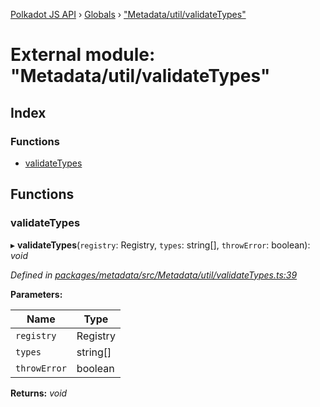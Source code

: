 [Polkadot JS API](../README.md) › [Globals](../globals.md) › ["Metadata/util/validateTypes"](_metadata_util_validatetypes_.md)

# External module: "Metadata/util/validateTypes"

## Index

### Functions

* [validateTypes](_metadata_util_validatetypes_.md#validatetypes)

## Functions

###  validateTypes

▸ **validateTypes**(`registry`: Registry, `types`: string[], `throwError`: boolean): *void*

*Defined in [packages/metadata/src/Metadata/util/validateTypes.ts:39](https://github.com/polkadot-js/api/blob/3a7059459/packages/metadata/src/Metadata/util/validateTypes.ts#L39)*

**Parameters:**

Name | Type |
------ | ------ |
`registry` | Registry |
`types` | string[] |
`throwError` | boolean |

**Returns:** *void*
